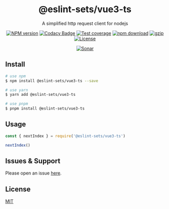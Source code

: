 <div style="text-align: center;" align="center">

# @eslint-sets/vue3-ts

A simplified http request client for nodejs

[![NPM version][npm-image]][npm-url]
[![Codacy Badge][codacy-image]][codacy-url]
[![Test coverage][codecov-image]][codecov-url]
[![npm download][download-image]][download-url]
[![gzip][gzip-image]][gzip-url]
[![License][license-image]][license-url]

[![Sonar][sonar-image]][sonar-url]

</div>

## Install

```bash
# use npm
$ npm install @eslint-sets/vue3-ts --save

# use yarn
$ yarn add @eslint-sets/vue3-ts

# use pnpm
$ pnpm install @eslint-sets/vue3-ts
```

## Usage

```js
const { nextIndex } = require('@eslint-sets/vue3-ts')

nextIndex()
```

## Issues & Support

Please open an issue [here](https://github.com/saqqdy/@eslint-sets/vue3-ts/issues).

## License

[MIT](LICENSE)

[npm-image]: https://img.shields.io/npm/v/@eslint-sets/vue3-ts.svg?style=flat-square
[npm-url]: https://npmjs.org/package/@eslint-sets/vue3-ts
[codacy-image]: https://app.codacy.com/project/badge/Grade/f70d4880e4ad4f40aa970eb9ee9d0696
[codacy-url]: https://www.codacy.com/gh/saqqdy/@eslint-sets/vue3-ts/dashboard?utm_source=github.com&utm_medium=referral&utm_content=saqqdy/@eslint-sets/vue3-ts&utm_campaign=Badge_Grade
[codecov-image]: https://img.shields.io/codecov/c/github/saqqdy/@eslint-sets/vue3-ts.svg?style=flat-square
[codecov-url]: https://codecov.io/github/saqqdy/@eslint-sets/vue3-ts?branch=master
[download-image]: https://img.shields.io/npm/dm/@eslint-sets/vue3-ts.svg?style=flat-square
[download-url]: https://npmjs.org/package/@eslint-sets/vue3-ts
[gzip-image]: http://img.badgesize.io/https://unpkg.com/@eslint-sets/vue3-ts/index.cjs?compression=gzip&label=gzip%20size:%20JS
[gzip-url]: http://img.badgesize.io/https://unpkg.com/@eslint-sets/vue3-ts/index.cjs?compression=gzip&label=gzip%20size:%20JS
[license-image]: https://img.shields.io/badge/License-MIT-blue.svg
[license-url]: LICENSE
[sonar-image]: https://sonarcloud.io/api/project_badges/quality_gate?project=saqqdy_@eslint-sets/vue3-ts
[sonar-url]: https://sonarcloud.io/dashboard?id=saqqdy_@eslint-sets/vue3-ts
